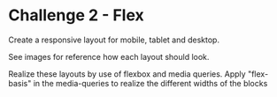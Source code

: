 # Challenge 2 - Flex

Create a responsive layout for mobile, tablet and desktop. 

See images for reference how each layout should look.

Realize these layouts by use of flexbox and media queries. Apply "flex-basis" in the media-queries to realize the different widths of the blocks

